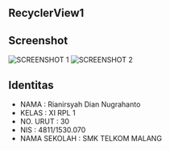 ## RecyclerView1

## Screenshot
![SCREENSHOT 1](https://s22.postimg.org/obf32cagh/Screenshot_2016_11_04_18_42_22.jpg)
![SCREENSHOT 2](https://s14.postimg.org/610q9f3cx/Screenshot_2016_11_04_18_42_33.jpg)

## Identitas
- NAMA : Rianirsyah Dian Nugrahanto
- KELAS : XI RPL 1
- NO. URUT : 30
- NIS : 4811/1530.070
- NAMA SEKOLAH : SMK TELKOM MALANG
